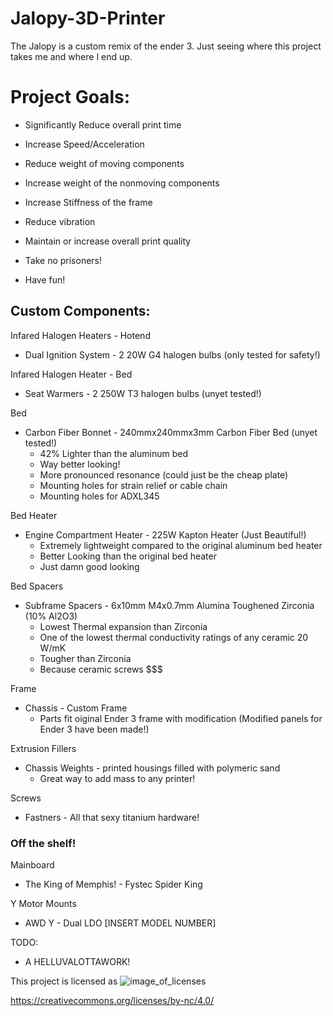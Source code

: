 # Jalopy-3D-Printer
The Jalopy is a custom remix of the ender 3. Just seeing where this project takes me and where I end up.

# Project Goals:

- Significantly Reduce overall print time

- Increase Speed/Acceleration

- Reduce weight of moving components

- Increase weight of the nonmoving components

- Increase Stiffness of the frame

- Reduce vibration

- Maintain or increase overall print quality

- Take no prisoners!

- Have fun!



## Custom Components:

Infared Halogen Heaters - Hotend
- Dual Ignition System - 2 20W G4 halogen bulbs (only tested for safety!)

Infared Halogen Heater - Bed
- Seat Warmers - 2 250W T3 halogen bulbs (unyet tested!)

Bed
- Carbon Fiber Bonnet - 240mmx240mmx3mm Carbon Fiber Bed (unyet tested!)
  - 42% Lighter than the aluminum bed
  - Way better looking!
  - More pronounced resonance (could just be the cheap plate)
  - Mounting holes for strain relief or cable chain
  - Mounting holes for ADXL345

Bed Heater
- Engine Compartment Heater - 225W Kapton Heater (Just Beautiful!)
  - Extremely lightweight compared to the original aluminum bed heater
  - Better Looking than the original bed heater
  - Just damn good looking

Bed Spacers
- Subframe Spacers - 6x10mm M4x0.7mm Alumina Toughened Zirconia (10% Al2O3)
  - Lowest Thermal expansion than Zirconia
  - One of the lowest thermal conductivity ratings of any ceramic 20 W/mK
  - Tougher than Zirconia
  - Because ceramic screws $$$

Frame
- Chassis - Custom Frame
  - Parts fit oiginal Ender 3 frame with modification (Modified panels for Ender 3 have been made!)

Extrusion Fillers
- Chassis Weights - printed housings filled with polymeric sand
  - Great way to add mass to any printer!

Screws
- Fastners - All that sexy titanium hardware!

### Off the shelf!

Mainboard
- The King of Memphis! - Fystec Spider King


Y Motor Mounts
- AWD Y - Dual LDO [INSERT MODEL NUMBER]


TODO:
- A HELLUVALOTTAWORK!

This project is licensed as
![image_of_licenses](https://github.com/Leviathan220/Jalopy-3D-Printer/blob/c231ebe9ecdcaebc7a136141b685074744ff98ae/LISCENSE.png)

https://creativecommons.org/licenses/by-nc/4.0/
